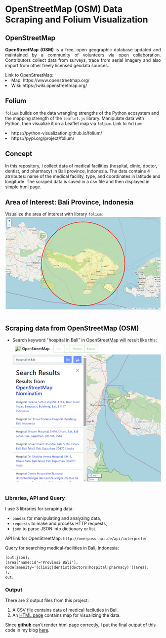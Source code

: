 # OpenStreetMap (OSM) Data Scraping and Folium Visualization
## OpenStreetMap
<p align='justify'><b>OpenStreetMap (OSM)</b> is a free, open geographic database updated and maintained by a community of volunteers via open collaboration. Contributors collect data from surveys, trace from aerial imagery and also import from other freely licensed geodata sources.</p>
Link to OpenStreetMap:
<li> Map: https://www.openstreetmap.org/</li>
<li> Wiki: https://wiki.openstreetmap.org/</li>

## Folium
`folium` builds on the data wrangling strengths of the Python ecosystem and the mapping strength of the `leaflet.js` library. Manipulate data with Python, then visualize it on a Leaflet map via `folium`.
Link to `folium`:
<li>https://python-visualization.github.io/folium/</li>
<li>https://pypi.org/project/folium/</li>

## Concept
In this repository, I collect data of medical facilities (hospital, clinic, doctor, dentist, and pharmacy) in Bali province, Indonesia. The data contains 4 atrributes: name of the medical facility, type, and coordinates in latitude and longitude. The scraped data is saved in a csv file and then displayed in simple html page.

## Area of Interest: Bali Province, Indonesia
Visualize the area of interest with library `folium`:<br />
<img src="https://github.com/salmiah-ls/OpenStreetMap-data-scraping-and-Folium-visualization/blob/master/images/Bali.png" width="800"></img><br /><br />

## Scraping data from OpenStreetMap (OSM)
- Search keyword "hospital in Bali" in OpenStreetMap will result like this:
<img src="https://github.com/salmiah-ls/OpenStreetMap-data-scraping-and-Folium-visualization/blob/master/images/search_result.png" width="600"></img><br /><br />

### Libraries, API and Query
I use 3 libraries for scraping data:
- ` pandas ` for manipulating and analyzing data,
- ` requests ` to make and process HTTP requests,
- ` json ` to parse JSON into dictionary or list.

API link for OpenStreetMap: `http://overpass-api.de/api/interpreter`

Query for searching medical-facilities in Bali, Indonesia:
```
[out:json];
(area['name:id'='Provinsi Bali'];
node[amenity~'(clinic|dentist|doctors|hospital|pharmacy)'](area);
);
out;
```

### Output
There are 2 output files from this project:
1. A [CSV file](https://github.com/salmiah-ls/OpenStreetMap-data-scraping-and-Folium-visualization/blob/master/list_medical.csv) contains data of medical faciluties in Bali.
2. An [HTML page](https://github.com/salmiah-ls/OpenStreetMap-data-scraping-and-Folium-visualization/blob/master/Bali_medical_facilities.html) contains map for visualizing the data.

Since **github** can't render html page correctly, I put the final output of this code in my blog [here](https://sites.google.com/view/salmiah-ls/bali).
